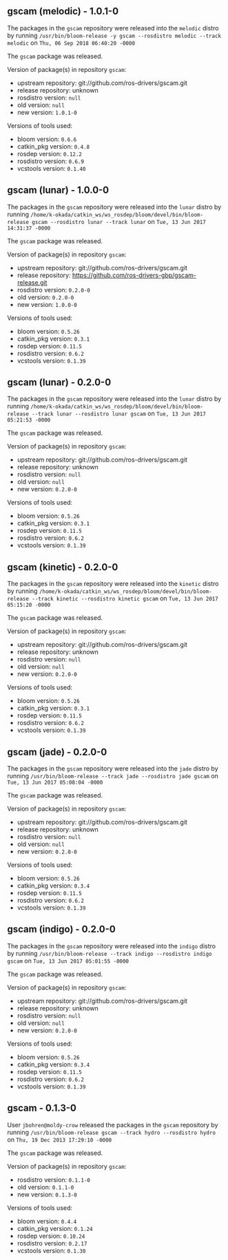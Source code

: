 ## gscam (melodic) - 1.0.1-0

The packages in the `gscam` repository were released into the `melodic` distro by running `/usr/bin/bloom-release -y gscam --rosdistro melodic --track melodic` on `Thu, 06 Sep 2018 06:40:20 -0000`

The `gscam` package was released.

Version of package(s) in repository `gscam`:

- upstream repository: git://github.com/ros-drivers/gscam.git
- release repository: unknown
- rosdistro version: `null`
- old version: `null`
- new version: `1.0.1-0`

Versions of tools used:

- bloom version: `0.6.6`
- catkin_pkg version: `0.4.8`
- rosdep version: `0.12.2`
- rosdistro version: `0.6.9`
- vcstools version: `0.1.40`


## gscam (lunar) - 1.0.0-0

The packages in the `gscam` repository were released into the `lunar` distro by running `/home/k-okada/catkin_ws/ws_rosdep/bloom/devel/bin/bloom-release gscam --rosdistro lunar --track lunar` on `Tue, 13 Jun 2017 14:31:37 -0000`

The `gscam` package was released.

Version of package(s) in repository `gscam`:

- upstream repository: git://github.com/ros-drivers/gscam.git
- release repository: https://github.com/ros-drivers-gbp/gscam-release.git
- rosdistro version: `0.2.0-0`
- old version: `0.2.0-0`
- new version: `1.0.0-0`

Versions of tools used:

- bloom version: `0.5.26`
- catkin_pkg version: `0.3.1`
- rosdep version: `0.11.5`
- rosdistro version: `0.6.2`
- vcstools version: `0.1.39`


## gscam (lunar) - 0.2.0-0

The packages in the `gscam` repository were released into the `lunar` distro by running `/home/k-okada/catkin_ws/ws_rosdep/bloom/devel/bin/bloom-release --track lunar --rosdistro lunar gscam` on `Tue, 13 Jun 2017 05:21:53 -0000`

The `gscam` package was released.

Version of package(s) in repository `gscam`:

- upstream repository: git://github.com/ros-drivers/gscam.git
- release repository: unknown
- rosdistro version: `null`
- old version: `null`
- new version: `0.2.0-0`

Versions of tools used:

- bloom version: `0.5.26`
- catkin_pkg version: `0.3.1`
- rosdep version: `0.11.5`
- rosdistro version: `0.6.2`
- vcstools version: `0.1.39`


## gscam (kinetic) - 0.2.0-0

The packages in the `gscam` repository were released into the `kinetic` distro by running `/home/k-okada/catkin_ws/ws_rosdep/bloom/devel/bin/bloom-release --track kinetic --rosdistro kinetic gscam` on `Tue, 13 Jun 2017 05:15:20 -0000`

The `gscam` package was released.

Version of package(s) in repository `gscam`:

- upstream repository: git://github.com/ros-drivers/gscam.git
- release repository: unknown
- rosdistro version: `null`
- old version: `null`
- new version: `0.2.0-0`

Versions of tools used:

- bloom version: `0.5.26`
- catkin_pkg version: `0.3.1`
- rosdep version: `0.11.5`
- rosdistro version: `0.6.2`
- vcstools version: `0.1.39`


## gscam (jade) - 0.2.0-0

The packages in the `gscam` repository were released into the `jade` distro by running `/usr/bin/bloom-release --track jade --rosdistro jade gscam` on `Tue, 13 Jun 2017 05:08:04 -0000`

The `gscam` package was released.

Version of package(s) in repository `gscam`:

- upstream repository: git://github.com/ros-drivers/gscam.git
- release repository: unknown
- rosdistro version: `null`
- old version: `null`
- new version: `0.2.0-0`

Versions of tools used:

- bloom version: `0.5.26`
- catkin_pkg version: `0.3.4`
- rosdep version: `0.11.5`
- rosdistro version: `0.6.2`
- vcstools version: `0.1.39`


## gscam (indigo) - 0.2.0-0

The packages in the `gscam` repository were released into the `indigo` distro by running `/usr/bin/bloom-release --track indigo --rosdistro indigo gscam` on `Tue, 13 Jun 2017 05:01:55 -0000`

The `gscam` package was released.

Version of package(s) in repository `gscam`:

- upstream repository: git://github.com/ros-drivers/gscam.git
- release repository: unknown
- rosdistro version: `null`
- old version: `null`
- new version: `0.2.0-0`

Versions of tools used:

- bloom version: `0.5.26`
- catkin_pkg version: `0.3.4`
- rosdep version: `0.11.5`
- rosdistro version: `0.6.2`
- vcstools version: `0.1.39`


## gscam - 0.1.3-0

User `jbohren@moldy-crow` released the packages in the `gscam` repository by running `/usr/bin/bloom-release gscam --track hydro --rosdistro hydro` on `Thu, 19 Dec 2013 17:29:10 -0000`

The `gscam` package was released.

Version of package(s) in repository `gscam`:
- rosdistro version: `0.1.1-0`
- old version: `0.1.1-0`
- new version: `0.1.3-0`

Versions of tools used:
- bloom version: `0.4.4`
- catkin_pkg version: `0.1.24`
- rosdep version: `0.10.24`
- rosdistro version: `0.2.17`
- vcstools version: `0.1.30`


